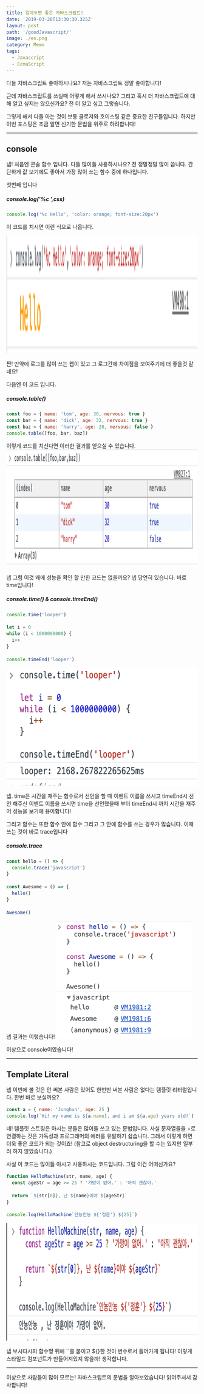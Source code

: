 ```yaml
---
title: 알아두면 좋은 자바스크립트!
date: '2019-03-28T13:30:30.325Z'
layout: post
path: '/goodJavascript/'
image: ./es.png
category: Memo
tags:
  - Javascript
  - EcmaScript
---
```


다들 자바스크립트 좋아하시나요? 저는 자바스크립트 정말 좋아합니다!

근데 자바스크립트를 쓰실때 어떻게 해서 쓰시나요? 그리고 혹시 더 자바스크립트에 대해 알고 싶지는 않으신가요? 전 더 알고 싶고 그렇습니다.

그렇게 해서 다들 아는 것이 보통 클로저와 호이스팅 같은 중요한 친구들입니다. 하지만 이번 포스팅은 조금 알면 신기한 문법을 위주로 하려합니다!

<!--more-->

---

## console

넵! 처음엔 콘솔 함수 입니다. 다들 많이들 사용하시나요? 전 정말정말 많이 씁니다. 간단하게 값 보기에도 좋아서 가장 많이 쓰는 함수 중에 하나입니다.

첫번째 입니다

##### console.log('%c ',css)

```javascript
console.log('%c Hello', 'color: orange; font-size:20px')
```

이 코드를 치시면 이런 식으로 나옵니다.

<img style="height: 310px;" src="./colorlog.png" alt="color log">

짠! 만약에 로그를 많이 쓰는 웹이 있고 그 로그간에 차이점을 보여주기에 더 좋을것 같네요!

다음엔 이 코드 입니다.

##### console.table()

```javascript
const foo = { name: 'tom', age: 30, nervous: true }
const bar = { name: 'dick', age: 32, nervous: true }
const baz = { name: 'harry', age: 20, nervous: false }
console.table([foo, bar, baz])
```

이렇게 코드를 치신다면 이러한 결과를 얻으실 수 있습니다.
<img style="height: 310px;" src="./tablelog.png" alt="table log">

넵 그럼 이것 왜에 성능을 확인 할 만한 코드는 없을까요? 넵 당연히 있습니다. 바로 time입니다!

##### console.time() & console.timeEnd()

```javascript
console.time('looper')

let i = 0
while (i < 1000000000) {
  i++
}

console.timeEnd('looper')
```

<img style="height: 310px;" src="./looper.png" alt="looper">

넵. time은 시간을 재주는 함수로서 선언을 할 때 이벤트 이름을 쓰시고 timeEnd시 선언 해주신 이벤트 이름을 쓰시면 time을 선언했을때 부터 timeEnd시 까지 시간을 재주어 성능을 보기에 용이합니다!

그리고 함수는 또한 함수 안에 함수 그리고 그 안에 함수를 쓰는 경우가 많습니다. 이때 쓰는 것이 바로 trace입니다

##### console.trace

```javascript
const hello = () => {
  console.trace('javascript')
}

const Awesome = () => {
  hello()
}

Awesome()
```

넵 결과는 이렇습니다!
<img style="height: 310px;" src="./trace.png" alt="trace">

이상으로 console이였습니다!

---

## Template Literal

넵 이번에 볼 것은 안 써본 사람은 있어도 한번만 써본 사람은 없다는 템플릿 리터럴입니다. 한번 바로 보실까요?

```javascript
const a = { name: 'Junghun', age: 25 }
console.log(`Hi! my name is ${a.name}, and i am ${a.age} years old!`)
```

네! 템플릿 스트링은 아시는 분들은 많이들 쓰고 있는 문법입니다. 사실 문자열들을 +로 연결하는 것은 가독성과 프로그래머의 에러를 유발하기 쉽습니다. 그래서 이렇게 하면 더욱 좋은 코드가 되는 것이죠! (참고로 object destructuring을 할 수는 있지만 일부러 하지 않았습니다.)

사실 이 코드는 많이들 아시고 사용하시는 코드입니다. 그럼 이건 어떠신가요?

```javascript
function HelloMachine(str, name, age) {
  const ageStr = age >= 25 ? '가망이 없어.' : '아직 괜찮아.'

  return `${str[0]}, 난 ${name}이야 ${ageStr}`
}

console.log(HelloMachine`안뇽안뇽 ${'정훈'} ${25}`)
```

<img style="height: 310px;" src="./template2.png" alt="template2">

넵 보시다시피 함수명 뒤에 ``를 붙이고 \${}한 것이 변수로서 들어가게 됩니다! 이렇게 스타일드 컴포넌트가 만들어져있지 않을까! 생각합니다.

---

이상으로 사람들이 많이 모르는! 자바스크립트의 문법을 알아보았습니다! 읽어주셔서 감사합니다!
